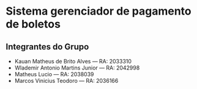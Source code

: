 # Sistema gerenciador de pagamento de boletos

## Integrantes do Grupo
- Kauan Matheus de Brito Alves — RA: 2033310  
- Wlademir Antonio Martins Junior — RA: 2042998
- Matheus Lucio — RA: 2038039  
- Marcos Vinicius Teodoro — RA: 2036166 

